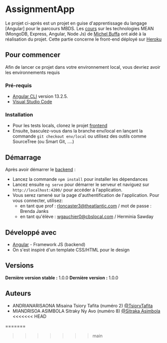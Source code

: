 # AssignmentApp

Le projet ci-après est un projet en guise d'apprentissage du langage [Angular] pour le parcours MBDS.
Les [cours](http://miageprojet2.unice.fr/Intranet_de_Michel_Buffa/MBDS_Madagascar_2021-2022_Angular_-_NodeJS_-_MongoDB_-_Cloud) sur les technologies MEAN (MongoDB, Express, Angular, Node Js) de [Michel Buffa](https://www.linkedin.com/in/michelbuffa/) ont aidé à la réalisation du projet. 
Cette partie concerne le front-end déployé sur [Heroku](https://mbds-madagascar-2022-api.herokuapp.com/)

## Pour commencer

Afin de lancer ce projet dans votre environnement local, vous devriez avoir les environnements requis

### Pré-requis

- [Angular CLI](https://github.com/angular/angular-cli) version 13.2.5.
- [Visual Studio Code](https://code.visualstudio.com/download)

### Installation

 - Pour les tests locals, clonez le projet [frontend](https://gitlab.com/m10221/frontend) 
 - Ensuite, basculez-vous dans la branche env/local en lançant la commande  ``git checkout env/local`` ou utilisez des  outils comme SourceTree (ou Smart Git, ....)

 
## Démarrage

Après avoir démarrer le [backend](https://github.com/TsioryAndrianarisaona/mbds-mean-fronted) : 
 - Lancez la commande  ``npm install`` pour installer les dépendances
 - Lancez ensuite ``ng serve`` pour démarrer le serveur et naviguez sur `http://localhost:4200/` pour accéder à l'application.  
 - Vous serez ramené sur la page d'authentification de l'application. Pour vous connecter, utilisez: 
    - en tant que prof : rloncaster3@theatlantic.com / mot de passe : Brenda Janks
    - en tant qu'élève : wgauchier0@cbslocal.com / Herminia Sawday


## Développé avec
* [Angular](https://angular.io/) - Framework JS (backend)
* On s'est inspiré d'un template CSS/HTML pour le design


## Versions
**Dernière version stable :** 1.0.0
**Dernière version :** 1.0.0

## Auteurs

- ANDRIANARISAONA Misaina Tsiory Tafita (numéro 2) [@TsioryTafita](https://gitlab.com/TsioryTafita)
- MIANDRISOA ASIMBOLA Sitraky Ny Avo (numéro 8) [@Sitraka Asimbola](https://gitlab.com/asimbola.sitraka)
<<<<<<< HEAD

=======
>>>>>>> main
